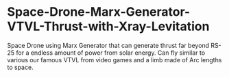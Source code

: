 # Space-Drone-Marx-Generator-VTVL-Thrust-with-Xray-Levitation
Space Drone using Marx Generator that can generate thrust far beyond RS-25 for a endless amount of power from solar energy. Can fly similar to various our famous VTVL from video games and a limb made of Arc lengths to space.
